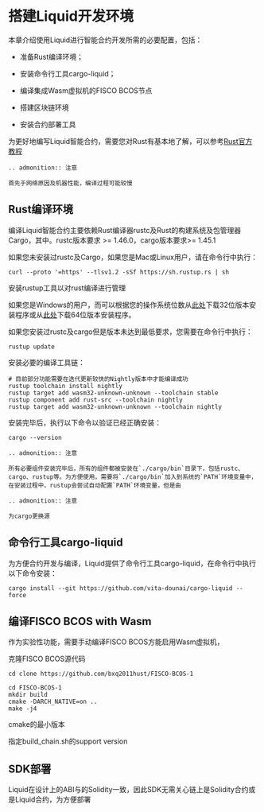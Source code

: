 # 搭建Liquid开发环境

本章介绍使用Liquid进行智能合约开发所需的必要配置，包括：

- 准备Rust编译环境；

- 安装命令行工具cargo-liquid；

- 编译集成Wasm虚拟机的FISCO BCOS节点

- 搭建区块链环境

- 安装合约部署工具

为更好地编写Liquid智能合约，需要您对Rust有基本地了解，可以参考[Rust官方教程](https://doc.rust-lang.org/book/index.html)

```eval_rst
.. admonition:: 注意

首先于网络原因及机器性能，编译过程可能较慢
```

## Rust编译环境

编译Liquid智能合约主要依赖Rust编译器rustc及Rust的构建系统及包管理器Cargo，其中。rustc版本要求 >= 1.46.0，cargo版本要求>= 1.45.1

如果您未安装过rustc及Cargo，如果您是Mac或Linux用户，请在命令行中执行：

```shell
curl --proto '=https' --tlsv1.2 -sSf https://sh.rustup.rs | sh
```

安装rustup工具以对rust编译进行管理

如果您是Windows的用户，而可以根据您的操作系统位数从[此处](https://static.rust-lang.org/rustup/dist/i686-pc-windows-msvc/rustup-init.exe)下载32位版本安装程序或从[此处](https://static.rust-lang.org/rustup/dist/x86_64-pc-windows-msvc/rustup-init.exe)下载64位版本安装程序。

如果您安装过rustc及cargo但是版本未达到最低要求，您需要在命令行中执行：

```shell
rustup update
```

安装必要的编译工具链：

```shell
# 目前部分功能需要在迭代更新较快的Nightly版本中才能编译成功
rustup toolchain install nightly
rustup target add wasm32-unknown-unknown --toolchain stable
rustup component add rust-src --toolchain nightly
rustup target add wasm32-unknown-unknown --toolchain nightly
```

安装完毕后，执行以下命令以验证已经正确安装：

```shell
cargo --version
```

```eval_rst
.. admonition:: 注意

所有必要组件安装完毕后，所有的组件都被安装在`./cargo/bin`目录下，包括rustc、cargo、rustup等。为方便使用，需要将`./cargo/bin`加入到系统的`PATH`环境变量中，在安装过程中，rustup会尝试自动配置`PATH`环境变量，但是由
```

```eval_rst
.. admonition:: 注意

为cargo更换源
```

## 命令行工具cargo-liquid

为方便合约开发与编译，Liquid提供了命令行工具cargo-liquid，在命令行中执行以下命令安装：

```shell
cargo install --git https://github.com/vita-dounai/cargo-liquid --force
```

## 编译FISCO BCOS with Wasm

作为实验性功能，需要手动编译FISCO BCOS方能启用Wasm虚拟机，

克隆FISCO BCOS源代码
```shell
cd clone https://github.com/bxq2011hust/FISCO-BCOS-1
```

```shell
cd FISCO-BCOS-1
mkdir build
cmake -DARCH_NATIVE=on ..
make -j4
```

cmake的最小版本

指定build_chain.sh的support version

## SDK部署

Liquid在设计上的ABI与的Solidity一致，因此SDK无需关心链上是Solidity合约或是Liquid合约，为方便部署